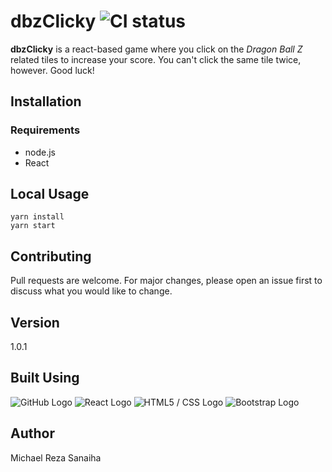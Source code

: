 # dbzClicky ![CI status](https://img.shields.io/badge/build-passing-brightgreen.svg)

**dbzClicky** is a react-based game where you click on the *Dragon Ball Z* related tiles to increase your score. You can't click the same tile twice, however. Good luck!

## Installation

### Requirements

* node.js
* React

## Local Usage

```node
yarn install
yarn start
```

## Contributing

Pull requests are welcome. For major changes, please open an issue first to discuss what you would like to change.

## Version

1.0.1

## Built Using

![GitHub Logo](https://logoeps.com/wp-content/uploads/2014/05/37318-github-logo-icon-vector-icon-vector-eps-200x200.png) ![React Logo](https://hackr.io/tutorials/learn-react/logo/logo-react?ver=1535019497) ![HTML5 / CSS Logo](http://www.thewebfusion.com/wp-content/uploads/2018/09/Logo-HTML5-CSS3-200.png) ![Bootstrap Logo](https://img.betapage.co/logo/97757977-97759059.jpg?w=200&h=200&fit=crop)

## Author

Michael Reza Sanaiha

